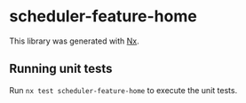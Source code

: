 # scheduler-feature-home

This library was generated with [Nx](https://nx.dev).

## Running unit tests

Run `nx test scheduler-feature-home` to execute the unit tests.
